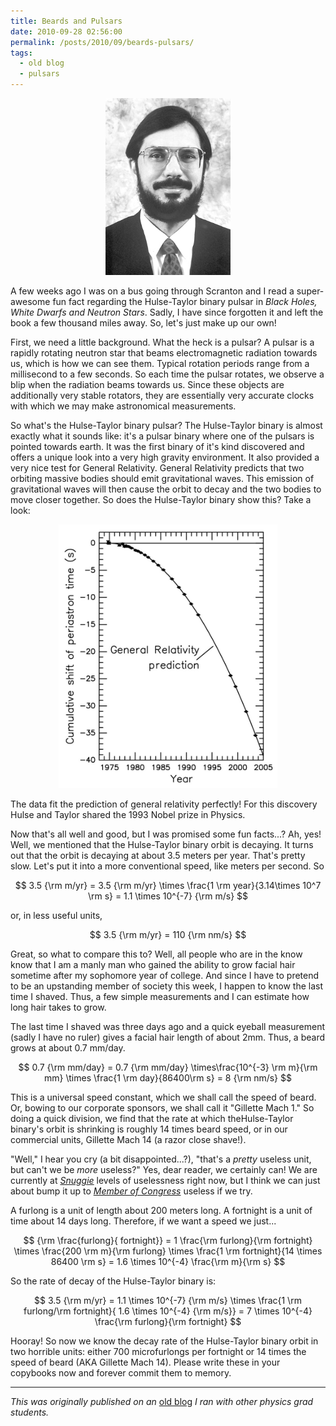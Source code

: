 ```yaml
---
title: Beards and Pulsars
date: 2010-09-28 02:56:00
permalink: /posts/2010/09/beards-pulsars/
tags: 
  - old blog
  - pulsars
---
```


<p align="center">
<img src="/images/hulse.jpg" alt="drawing" style="width:200px;"/>
</p>


A few weeks ago I was on a bus going through Scranton and I read a
super-awesome fun fact regarding the Hulse-Taylor binary pulsar in
*Black Holes, White Dwarfs and Neutron Stars*. Sadly, I have since
forgotten it and left the book a few thousand miles away. So, let's just
make up our own! 

First, we need a little background. What the heck is a
pulsar? A pulsar is a rapidly rotating neutron star that beams
electromagnetic radiation towards us, which is how we can see them.
Typical rotation periods range from a millisecond to a few seconds. So
each time the pulsar rotates, we observe a blip when the radiation beams
towards us. Since these objects are additionally very stable rotators,
they are essentially very accurate clocks with which we may make
astronomical measurements. 

So what's the Hulse-Taylor binary pulsar? The
Hulse-Taylor binary is almost exactly what it sounds like: it's a pulsar
binary where one of the pulsars is pointed towards earth. It was the
first binary of it's kind discovered and offers a unique look into a
very high gravity environment. It also provided a very nice test for
General Relativity. General Relativity predicts that two orbiting
massive bodies should emit gravitational waves. This emission of
gravitational waves will then cause the orbit to decay and the two
bodies to move closer together. So does the Hulse-Taylor binary show
this? Take a look:

<p align="center">
<img src="/images/orbital_decay.jpg" alt="drawing" style="width:350px;"/>
</p>

The data fit the prediction of general relativity perfectly! For this
discovery Hulse and Taylor shared the 1993 Nobel prize in Physics. 


Now that's all well and good, but I was promised some fun facts...? Ah, yes!
Well, we mentioned that the Hulse-Taylor binary orbit is decaying. It
turns out that the orbit is decaying at about 3.5 meters per year.
That's pretty slow. Let's put it into a more conventional speed, like
meters per second. So 

$$ 3.5 {\rm m/yr} = 
   3.5 {\rm m/yr} \times \frac{1 \rm year}{3.14\times 10^7 \rm s} = 
   1.1 \times 10^{-7} {\rm m/s} $$ 

or, in less useful units,

$$ 3.5 {\rm m/yr} = 110 {\rm nm/s} $$ 

Great, so what to compare this to? Well, all
people who are in the know know that I am a manly man who gained the
ability to grow facial hair sometime after my sophomore year of college.
And since I have to pretend to be an upstanding member of society this
week, I happen to know the last time I shaved. Thus, a few simple
measurements and I can estimate how long hair takes to grow. 

The last
time I shaved was three days ago and a quick eyeball measurement (sadly
I have no ruler) gives a facial hair length of about 2mm. Thus, a beard
grows at about 0.7 mm/day. 

$$ 0.7 {\rm mm/day} = 
   0.7 {\rm mm/day} \times\frac{10^{-3} \rm m}{\rm mm} 
       \times \frac{1 \rm day}{86400\rm s} = 
   8 {\rm nm/s} $$ 

This is a universal speed constant, which we shall call the speed of beard. 
Or, bowing to our corporate sponsors, we shall call it 
"Gillette Mach 1." So doing a quick division, we find that the rate at 
which theHulse-Taylor binary's orbit is shrinking is roughly 14 times beard
speed, or in our commercial units, Gillette Mach 14 (a razor close shave!). 

"Well," I hear you cry (a bit disappointed...?), "that's a *pretty* 
useless unit, but can't we be *more* useless?" Yes, dear reader, we 
certainly can! We are currently at
*[Snuggie](http://www.youtube.com/watch?v=2xZp-GLMMJ0)*[](http://www.youtube.com/watch?v=0Ym65h1bmJ0)
levels of uselessness right now, but I think we can just about bump it up to
*[Member of Congress](http://www.youtube.com/watch?v=0ONJfp95yoE)*
useless if we try. 

A furlong is a unit of length about 200 meters long.
A fortnight is a unit of time about 14 days long. Therefore, if we want
a speed we just... 

$$ {\rm \frac{furlong}{ fortnight}} =   
 1 \frac{\rm furlong}{\rm fortnight} \times \frac{200 \rm m}{\rm furlong} \times
\frac{1 \rm fortnight}{14 \times 86400 \rm s} = 
 1.6 \times 10^{-4} \frac{\rm m}{\rm s} $$

So the rate of decay of the Hulse-Taylor binary is:

$$ 3.5 {\rm m/yr} = 
   1.1 \times 10^{-7} {\rm m/s} \times 
        \frac{1 \rm furlong/\rm fortnight}{ 1.6 \times 10^{-4} {\rm m/s}} = 
  7 \times 10^{-4} \frac{\rm furlong}{\rm fortnight} $$ 


Hooray! So now we know the decay rate of
the Hulse-Taylor binary orbit in two horrible units: either 700
microfurlongs per fortnight or 14 times the speed of beard (AKA Gillette
Mach 14). Please write these in your copybooks now and forever commit
them to memory. 

----

*This was originally published on an* [old blog](https://thevirtuosi.blogspot.com/2010/09/beards-and-pulsars.html) *I ran with other physics grad students.*
